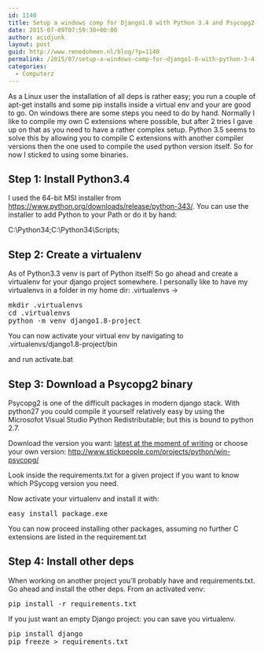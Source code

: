 ```yaml
---
id: 1140
title: Setup a windows comp for Django1.8 with Python 3.4 and Psycopg2
date: 2015-07-09T07:59:30+00:00
author: acidjunk
layout: post
guid: http://www.renedohmen.nl/blog/?p=1140
permalink: /2015/07/setup-a-windows-comp-for-django1-8-with-python-3-4-and-psycopg2/
categories:
  - Computerz
---
```

As a Linux user the installation of all deps is rather easy; you run a couple of apt-get installs and some pip installs inside a virtual env and your are good to go. On windows there are some steps you need to do by hand. Normally I like to compile my own C extensions where possible, but after 2 tries I gave up on that as you need to have a rather complex setup. Python 3.5 seems to solve this by allowing you to compile C extensions with another compiler versions then the one used to compile the used python version itself. So for now I sticked to using some binaries.

## Step 1: Install Python3.4

I used the 64-bit MSI installer from https://www.python.org/downloads/release/python-343/. You can use the installer to add Python to your Path or do it by hand:
  
C:\Python34\;C:\Python34\Scripts\;

## Step 2: Create a virtualenv

As of Python3.3 venv is part of Python itself! So go ahead and create a virtualenv for your django project somewhere. I personally like to have my virtualenvs in a folder in my home dir: .virtualenvs ->

<pre>mkdir .virtualenvs
cd .virtualenvs
python -m venv django1.8-project
</pre>

You can now activate your virtual env by navigating to .virtualenvs/django1.8-project/bin
  
and run activate.bat

## Step 3: Download a Psycopg2 binary

Psycopg2 is one of the difficult packages in modern django stack. With python27 you could compile it yourself relatively easy by using the Microsofot Visual Studio Python Redistributable; but this is bound to python 2.7.

Download the version you want: [latest at the moment of writing](http://www.stickpeople.com/projects/python/win-psycopg/2.6.1/psycopg2-2.6.1.win-amd64-py3.4-pg9.4.4-release.exe) or choose your own version: http://www.stickpeople.com/projects/python/win-psycopg/

Look inside the requirements.txt for a given project if you want to know which PSycopg version you need.

Now activate your virtualenv and install it with: 

<pre>easy_install package.exe</pre>

You can now proceed installing other packages, assuming no further C extensions are listed in the requirement.txt 

## Step 4: Install other deps

When working on another project you&#8217;ll probably have and requirements.txt. Go ahead and install the other deps. From an activated venv: 

<pre>pip install -r requirements.txt
</pre>

If you just want an empty Django project: you can save you virtualenv.

<pre>pip install django
pip freeze > requirements.txt
</pre>
